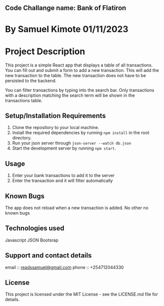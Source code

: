 ## Code Challange name: Bank of Flatiron

# By Samuel Kimote 01/11/2023
# Project Description
This project is a simple React app that displays a table of all transactions. You can fill out and submit a form to add a new transaction. This will add the new transaction to the table. The new transaction does not have to be persisted to the backend.

You can filter transactions by typing into the search bar. Only transactions with a description matching the search term will be shown in the transactions table.

## Setup/Installation Requirements
1. Clone the repository to your local machine.
2. Install the required dependencies by running `npm install` in the root directory.
3. Run your json server through `json-server --watch db.json`
4. Start the development server by running `npm start`.

## Usage
1. Enter your bank transactions to add it to the server
2. Enter the transaction and it will filter automatically 

## Known Bugs
The app does not reload when a new transaction is added. 
No other no known bugs

## Technologies used
Javascript
JSON
Bootsrap

## Support and contact details
email :: readssamuel@gmail.com
phone :: +254712044330

## License

This project is licensed under the MIT License - see the LICENSE.md file for details.